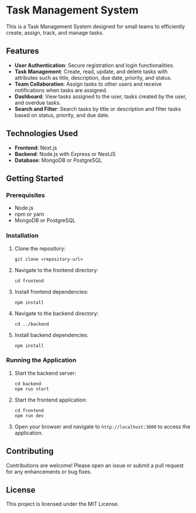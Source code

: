 # Task Management System

This is a Task Management System designed for small teams to efficiently create, assign, track, and manage tasks.

## Features

- **User Authentication**: Secure registration and login functionalities.
- **Task Management**: Create, read, update, and delete tasks with attributes such as title, description, due date, priority, and status.
- **Team Collaboration**: Assign tasks to other users and receive notifications when tasks are assigned.
- **Dashboard**: View tasks assigned to the user, tasks created by the user, and overdue tasks.
- **Search and Filter**: Search tasks by title or description and filter tasks based on status, priority, and due date.

## Technologies Used

- **Frontend**: Next.js
- **Backend**: Node.js with Express or NestJS
- **Database**: MongoDB or PostgreSQL

## Getting Started

### Prerequisites

- Node.js
- npm or yarn
- MongoDB or PostgreSQL

### Installation

1. Clone the repository:
   ```
   git clone <repository-url>
   ```

2. Navigate to the frontend directory:
   ```
   cd frontend
   ```

3. Install frontend dependencies:
   ```
   npm install
   ```

4. Navigate to the backend directory:
   ```
   cd ../backend
   ```

5. Install backend dependencies:
   ```
   npm install
   ```

### Running the Application

1. Start the backend server:
   ```
   cd backend
   npm run start
   ```

2. Start the frontend application:
   ```
   cd frontend
   npm run dev
   ```

3. Open your browser and navigate to `http://localhost:3000` to access the application.

## Contributing

Contributions are welcome! Please open an issue or submit a pull request for any enhancements or bug fixes.

## License

This project is licensed under the MIT License.